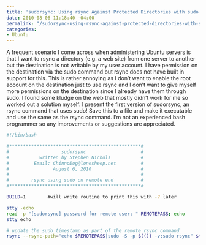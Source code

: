 ```yaml
---
title: 'sudorsync: Using rsync Against Protected Directories with sudo'
date: 2010-08-06 11:18:40 -04:00
permalink: "/sudorsync-using-rsync-against-protected-directories-with-sudo/"
categories:
- Ubuntu
---
```


A frequent scenario I come across when administering Ubuntu servers is that I want to rsync a directory (e.g. a web site) from one server to another but the destination is not writable by my user account. I have permission on the destination via the sudo command but rsync does not have built in support for this. This is rather annoying as I don’t want to enable the root account on the destination just to use rsync and I don’t want to give myself more permissions on the destination since I already have them through sudo. I found some kludge on the web that mostly didn’t work for me so worked out a solution myself. I present the first version of sudorsync, an rsync command that uses sudo! Save this to a file and make it executable and use the same as the rsync command. I’m not an experienced bash programmer so any improvements or suggestions are appreciated.

```bash
#!/bin/bash

#************************************************#
#                   sudorsync                    #
#           written by Stephen Nichols           #
#         Email: ChinnoDog@lonesheep.net         #
#                August 6, 2010                  #
#                                                #
#        rsync using sudo on remote end          #
#************************************************#

BUILD=1        #will write routine to print this with -? later

stty -echo
read -p "[sudorsync] password for remote user: " REMOTEPASS; echo
stty echo

# update the sudo timestamp as part of the remote rsync command
rsync --rsync-path="echo $REMOTEPASS|sudo -S -p $(()) -v;sudo rsync" $*
```

